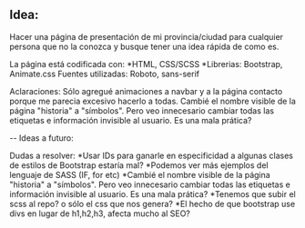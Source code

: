 Idea:
-- 
Hacer una página de presentación de mi provincia/ciudad para cualquier persona que no la conozca y busque tener una idea rápida de como es.

La página está codificada con:
*HTML, CSS/SCSS
*Librerias: Bootstrap, Animate.css
Fuentes utilizadas: Roboto, sans-serif

Aclaraciones:
Sólo agregué animaciones a navbar y a la página contacto porque me parecia excesivo hacerlo a todas.
Cambié el nombre visible de la página "historia" a "símbolos". Pero veo innecesario cambiar todas las etiquetas e información invisible al usuario. Es una mala prática?

--
Ideas a futuro:

Dudas a resolver:
*Usar IDs para ganarle en especificidad a algunas clases de estilos de Bootstrap estaría mal?
*Podemos ver más ejemplos del lenguaje de SASS (IF, for etc)
*Cambié el nombre visible de la página "historia" a "símbolos". Pero veo innecesario cambiar todas las etiquetas e información invisible al usuario. Es una mala prática?
*Tenemos que subir el scss al repo? o sólo el css que nos genera?
*El hecho de que bootstrap use divs en lugar de h1,h2,h3, afecta mucho al SEO?